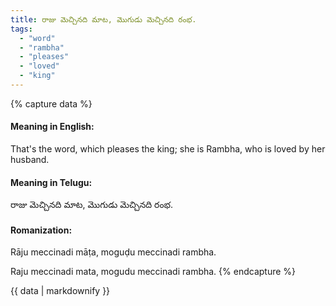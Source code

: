 ```yaml
---
title: రాజు మెచ్చినది మాట, మొగుడు మెచ్చినది రంభ.
tags:
  - "word"
  - "rambha"
  - "pleases"
  - "loved"
  - "king"
---
```


{% capture data %}
#### Meaning in English:
That's the word, which pleases the king; she is Rambha, who is loved by her husband.

#### Meaning in Telugu:
రాజు మెచ్చినది మాట, మొగుడు మెచ్చినది రంభ.

#### Romanization:
Rāju meccinadi māṭa, moguḍu meccinadi rambha.

Raju meccinadi mata, mogudu meccinadi rambha.
{% endcapture %}

{{ data | markdownify }}

